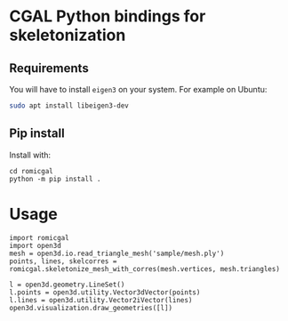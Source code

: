 CGAL Python bindings for skeletonization
===

## Requirements
You will have to install `eigen3` on your system.
For example on Ubuntu:
```bash
sudo apt install libeigen3-dev
```

## Pip install

Install with:
```
cd romicgal
python -m pip install .
```


Usage
===
```
import romicgal
import open3d
mesh = open3d.io.read_triangle_mesh('sample/mesh.ply')
points, lines, skelcorres = romicgal.skeletonize_mesh_with_corres(mesh.vertices, mesh.triangles)

l = open3d.geometry.LineSet()
l.points = open3d.utility.Vector3dVector(points)
l.lines = open3d.utility.Vector2iVector(lines)
open3d.visualization.draw_geometries([l])
```
